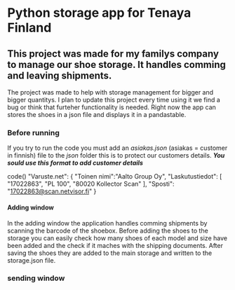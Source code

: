 # Python storage app for Tenaya Finland #

## This project was made for my familys company to manage our shoe storage. It handles comming and leaving shipments. ##

The project was made to help with storage management for bigger and bigger quantitys. I plan to update this project every time using it we find a bug or think that furteher functionality is needed. Right now the app can stores the shoes in a json file and displays it in a pandastable.

### Before running ###

If you try to run the code you must add an _asiakas.json_ (asiakas = customer in finnish) file to the _json_ folder this is to protect our customers details.
___You sould use this format to add customer details___

code()
  "Varuste.net":
  {
    "Toinen nimi":"Aalto Group Oy",
    "Laskutustiedot":
    [
      "17022863",
      "PL 100",
      "80020 Kollector Scan"
    ],
    "Sposti": "17022863@scan.netvisor.fi"
  }

#### Adding window ####

In the adding window the application handles comming shipments by scanning the barcode of the shoebox. Before adding the shoes to the storage you can easily check how many shoes of each model and size have been added and the check if it maches with the shipping documents. After saving the shoes they are added to the main storage and written to the storage.json file.

### sending window ###
